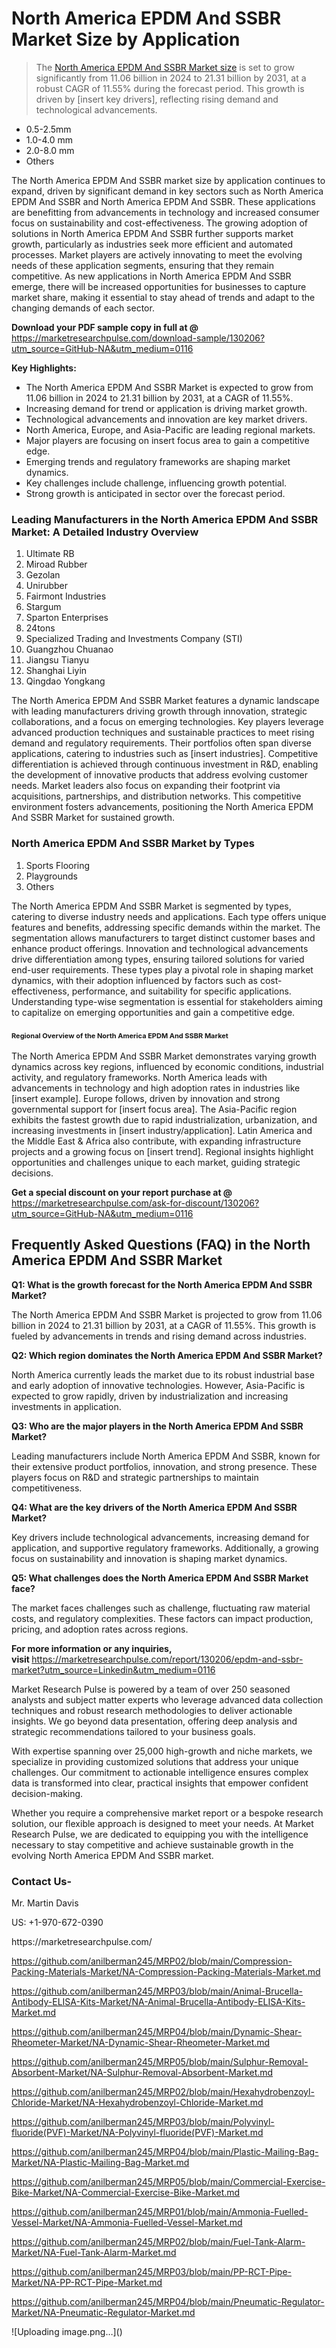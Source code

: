 <h1>North America EPDM And SSBR Market&nbsp;Size by Application</h1><blockquote><p>The <a href="https://marketresearchpulse.com/download-sample/130206?utm_source=GitHub-NA&amp;utm_medium=0116">North America EPDM And SSBR Market size</a> is set to grow significantly from 11.06 billion in 2024 to 21.31 billion by 2031, at a robust CAGR of 11.55% during the forecast period. This growth is driven by [insert key drivers], reflecting rising demand and technological advancements.</p></blockquote><ul><li>0.5-2.5mm<li> 1.0-4.0 mm<li> 2.0-8.0 mm<li> Others</li></ul><p>The North America EPDM And SSBR market size by application continues to expand, driven by significant demand in key sectors such as North America EPDM And SSBR and North America EPDM And SSBR. These applications are benefitting from advancements in technology and increased consumer focus on sustainability and cost-effectiveness. The growing adoption of solutions in North America EPDM And SSBR further supports market growth, particularly as industries seek more efficient and automated processes. Market players are actively innovating to meet the evolving needs of these application segments, ensuring that they remain competitive. As new applications in North America EPDM And SSBR emerge, there will be increased opportunities for businesses to capture market share, making it essential to stay ahead of trends and adapt to the changing demands of each sector.</p><p><strong>Download your PDF sample copy in full at @ </strong><a href="https://marketresearchpulse.com/download-sample/130206?utm_source=GitHub-NA&amp;utm_medium=0116">https://marketresearchpulse.com/download-sample/130206?utm_source=GitHub-NA&amp;utm_medium=0116</a></p><p><strong>Key Highlights: </strong></p><ul><li>The North America EPDM And SSBR Market is expected to grow from 11.06 billion in 2024 to 21.31 billion by 2031, at a CAGR of 11.55%.</li><li>Increasing demand for trend or application is driving market growth.</li><li>Technological advancements and innovation are key market drivers.</li><li>North America, Europe, and Asia-Pacific are leading regional markets.</li><li>Major players are focusing on insert focus area to gain a competitive edge.</li><li>Emerging trends and regulatory frameworks are shaping market dynamics.</li><li>Key challenges include challenge, influencing growth potential.</li><li>Strong growth is anticipated in sector over the forecast period.</li></ul><h3>Leading Manufacturers in the North America EPDM And SSBR Market: A Detailed Industry Overview</h3><ol><li>Ultimate RB</li><li>Miroad Rubber</li><li>Gezolan</li><li>Unirubber</li><li>Fairmont Industries</li><li>Stargum</li><li>Sparton Enterprises</li><li>24tons</li><li>Specialized Trading and Investments Company (STI)</li><li>Guangzhou Chuanao</li><li>Jiangsu Tianyu</li><li>Shanghai Liyin</li><li>Qingdao Yongkang</li></ol><div class="flex max-w-full flex-col flex-grow"><div class="min-h-8 text-message flex w-full flex-col items-end gap-2 whitespace-normal break-words [.text-message+&amp;]:mt-5" dir="auto" data-message-author-role="assistant" data-message-id="fd8432e4-4910-450d-b182-61b7bfb0a01f" data-message-model-slug="gpt-4o"><div class="flex w-full flex-col gap-1 empty:hidden first:pt-[3px]"><div class="markdown prose w-full break-words dark:prose-invert light"><p>The North America EPDM And SSBR Market features a dynamic landscape with leading manufacturers driving growth through innovation, strategic collaborations, and a focus on emerging technologies. Key players leverage advanced production techniques and sustainable practices to meet rising demand and regulatory requirements. Their portfolios often span diverse applications, catering to industries such as [insert industries]. Competitive differentiation is achieved through continuous investment in R&amp;D, enabling the development of innovative products that address evolving customer needs. Market leaders also focus on expanding their footprint via acquisitions, partnerships, and distribution networks. This competitive environment fosters advancements, positioning the North America EPDM And SSBR Market for sustained growth.</p></div></div></div></div><h3>North America EPDM And SSBR Market by Types</h3><ol><li>Sports Flooring<li> Playgrounds<li> Others</li></ol><div class="flex max-w-full flex-col flex-grow"><div class="min-h-8 text-message flex w-full flex-col items-end gap-2 whitespace-normal break-words [.text-message+&amp;]:mt-5" dir="auto" data-message-author-role="assistant" data-message-id="084470be-0bb7-4664-bddf-5156b4f41249" data-message-model-slug="gpt-4o-mini"><div class="flex w-full flex-col gap-1 empty:hidden first:pt-[3px]"><div class="markdown prose w-full break-words dark:prose-invert light"><p>The North America EPDM And SSBR Market is segmented by types, catering to diverse industry needs and applications. Each type offers unique features and benefits, addressing specific demands within the market. The segmentation allows manufacturers to target distinct customer bases and enhance product offerings. Innovation and technological advancements drive differentiation among types, ensuring tailored solutions for varied end-user requirements. These types play a pivotal role in shaping market dynamics, with their adoption influenced by factors such as cost-effectiveness, performance, and suitability for specific applications. Understanding type-wise segmentation is essential for stakeholders aiming to capitalize on emerging opportunities and gain a competitive edge.</p></div></div></div></div><h3><span style="font-size: 11px;">Regional Overview of the North America EPDM And SSBR Market</span></h3><div class="flex max-w-full flex-col flex-grow"><div class="min-h-8 text-message flex w-full flex-col items-end gap-2 whitespace-normal break-words [.text-message+&amp;]:mt-5" dir="auto" data-message-author-role="assistant" data-message-id="e9038762-ce64-4e30-91c9-9bd413514231" data-message-model-slug="gpt-4o-mini"><div class="flex w-full flex-col gap-1 empty:hidden first:pt-[3px]"><div class="markdown prose w-full break-words dark:prose-invert light"><p>The North America EPDM And SSBR Market demonstrates varying growth dynamics across key regions, influenced by economic conditions, industrial activity, and regulatory frameworks. North America leads with advancements in technology and high adoption rates in industries like [insert example]. Europe follows, driven by innovation and strong governmental support for [insert focus area]. The Asia-Pacific region exhibits the fastest growth due to rapid industrialization, urbanization, and increasing investments in [insert industry/application]. Latin America and the Middle East &amp; Africa also contribute, with expanding infrastructure projects and a growing focus on [insert trend]. Regional insights highlight opportunities and challenges unique to each market, guiding strategic decisions.</p></div></div></div></div><p><strong>Get a special discount on your report purchase at @ </strong><a href="https://marketresearchpulse.com/ask-for-discount/130206?utm_source=GitHub-NA&amp;utm_medium=0116">https://marketresearchpulse.com/ask-for-discount/130206?utm_source=GitHub-NA&amp;utm_medium=0116</a></p><h2>Frequently Asked Questions (FAQ) in the North America EPDM And SSBR Market</h2><p><strong>Q1: What is the growth forecast for the North America EPDM And SSBR Market?</strong></p><p>The North America EPDM And SSBR Market is projected to grow from 11.06 billion in 2024 to 21.31 billion by 2031, at a CAGR of 11.55%. This growth is fueled by advancements in trends and rising demand across industries.</p><p><strong>Q2: Which region dominates the North America EPDM And SSBR Market?</strong></p><p>North America currently leads the market due to its robust industrial base and early adoption of innovative technologies. However, Asia-Pacific is expected to grow rapidly, driven by industrialization and increasing investments in application.</p><p><strong>Q3: Who are the major players in the North America EPDM And SSBR Market?</strong></p><p>Leading manufacturers include North America EPDM And SSBR, known for their extensive product portfolios, innovation, and strong presence. These players focus on R&amp;D and strategic partnerships to maintain competitiveness.</p><p><strong>Q4: What are the key drivers of the North America EPDM And SSBR Market?</strong></p><p>Key drivers include technological advancements, increasing demand for application, and supportive regulatory frameworks. Additionally, a growing focus on sustainability and innovation is shaping market dynamics.</p><p><strong>Q5: What challenges does the North America EPDM And SSBR Market face?</strong></p><p>The market faces challenges such as challenge, fluctuating raw material costs, and regulatory complexities. These factors can impact production, pricing, and adoption rates across regions.</p><p><strong>For more information or any inquiries, visit&nbsp;</strong><a href="https://marketresearchpulse.com/report/130206/epdm-and-ssbr-market?utm_source=Linkedin&utm_medium=0116">https://marketresearchpulse.com/report/130206/epdm-and-ssbr-market?utm_source=Linkedin&utm_medium=0116</a></p><p>Market Research Pulse is powered by a team of over 250 seasoned analysts and subject matter experts who leverage advanced data collection techniques and robust research methodologies to deliver actionable insights. We go beyond data presentation, offering deep analysis and strategic recommendations tailored to your business goals.</p><p>With expertise spanning over 25,000 high-growth and niche markets, we specialize in providing customized solutions that address your unique challenges. Our commitment to actionable intelligence ensures complex data is transformed into clear, practical insights that empower confident decision-making.</p><p>Whether you require a comprehensive market report or a bespoke research solution, our flexible approach is designed to meet your needs. At Market Research Pulse, we are dedicated to equipping you with the intelligence necessary to stay competitive and achieve sustainable growth in the evolving North America EPDM And SSBR market.</p><h3><strong>Contact Us-</strong></h3><p>Mr. Martin Davis</p><p>US: +1-970-672-0390</p><p>https://marketresearchpulse.com/</p><p><a href="https://github.com/anilberman245/MRP02/blob/main/Compression-Packing-Materials-Market/NA-Compression-Packing-Materials-Market.md">https://github.com/anilberman245/MRP02/blob/main/Compression-Packing-Materials-Market/NA-Compression-Packing-Materials-Market.md</a></p><p><a href="https://github.com/anilberman245/MRP03/blob/main/Animal-Brucella-Antibody-ELISA-Kits-Market/NA-Animal-Brucella-Antibody-ELISA-Kits-Market.md">https://github.com/anilberman245/MRP03/blob/main/Animal-Brucella-Antibody-ELISA-Kits-Market/NA-Animal-Brucella-Antibody-ELISA-Kits-Market.md</a></p><p><a href="https://github.com/anilberman245/MRP04/blob/main/Dynamic-Shear-Rheometer-Market/NA-Dynamic-Shear-Rheometer-Market.md">https://github.com/anilberman245/MRP04/blob/main/Dynamic-Shear-Rheometer-Market/NA-Dynamic-Shear-Rheometer-Market.md</a></p><p><a href="https://github.com/anilberman245/MRP05/blob/main/Sulphur-Removal-Absorbent-Market/NA-Sulphur-Removal-Absorbent-Market.md">https://github.com/anilberman245/MRP05/blob/main/Sulphur-Removal-Absorbent-Market/NA-Sulphur-Removal-Absorbent-Market.md</a></p><p><a href="https://github.com/anilberman245/MRP02/blob/main/Hexahydrobenzoyl-Chloride-Market/NA-Hexahydrobenzoyl-Chloride-Market.md">https://github.com/anilberman245/MRP02/blob/main/Hexahydrobenzoyl-Chloride-Market/NA-Hexahydrobenzoyl-Chloride-Market.md</a></p><p><a href="https://github.com/anilberman245/MRP03/blob/main/Polyvinyl-fluoride(PVF)-Market/NA-Polyvinyl-fluoride(PVF)-Market.md">https://github.com/anilberman245/MRP03/blob/main/Polyvinyl-fluoride(PVF)-Market/NA-Polyvinyl-fluoride(PVF)-Market.md</a></p><p><a href="https://github.com/anilberman245/MRP04/blob/main/Plastic-Mailing-Bag-Market/NA-Plastic-Mailing-Bag-Market.md">https://github.com/anilberman245/MRP04/blob/main/Plastic-Mailing-Bag-Market/NA-Plastic-Mailing-Bag-Market.md</a></p><p><a href="https://github.com/anilberman245/MRP05/blob/main/Commercial-Exercise-Bike-Market/NA-Commercial-Exercise-Bike-Market.md">https://github.com/anilberman245/MRP05/blob/main/Commercial-Exercise-Bike-Market/NA-Commercial-Exercise-Bike-Market.md</a></p><p><a href="https://github.com/anilberman245/MRP01/blob/main/Ammonia-Fuelled-Vessel-Market/NA-Ammonia-Fuelled-Vessel-Market.md">https://github.com/anilberman245/MRP01/blob/main/Ammonia-Fuelled-Vessel-Market/NA-Ammonia-Fuelled-Vessel-Market.md</a></p><p><a href="https://github.com/anilberman245/MRP02/blob/main/Fuel-Tank-Alarm-Market/NA-Fuel-Tank-Alarm-Market.md">https://github.com/anilberman245/MRP02/blob/main/Fuel-Tank-Alarm-Market/NA-Fuel-Tank-Alarm-Market.md</a></p><p><a href="https://github.com/anilberman245/MRP03/blob/main/PP-RCT-Pipe-Market/NA-PP-RCT-Pipe-Market.md">https://github.com/anilberman245/MRP03/blob/main/PP-RCT-Pipe-Market/NA-PP-RCT-Pipe-Market.md</a></p><p><a href="https://github.com/anilberman245/MRP04/blob/main/Pneumatic-Regulator-Market/NA-Pneumatic-Regulator-Market.md">https://github.com/anilberman245/MRP04/blob/main/Pneumatic-Regulator-Market/NA-Pneumatic-Regulator-Market.md</a></p>
![Uploading image.png…]()
